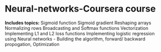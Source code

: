 # Neural-networks-Coursera course

**Includes topics:**
Sigmoid function
Sigmoid gradient
Reshaping arrays
Normalizing rows
Broadcasting and Softmax functions
Vectorization
Implementing L1 and L2 loss functions
Implementing logistic regression using Neural networks - Building the algorithm, forward/ backward propogation, Optimization
